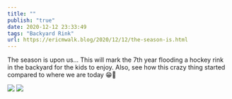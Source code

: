 ```yaml
---
title: ""
publish: "true"
date: 2020-12-12 23:33:49
tags: "Backyard Rink"
url: https://ericmwalk.blog/2020/12/12/the-season-is.html
---
```


The season is upon us... This will mark the 7th year flooding a hockey rink in the backyard for the kids to enjoy. Also, see how this crazy thing started compared to where we are today 😁🏒

![](https://ericmwalk.blog/uploads/2020/3aee576d7c.jpg)
![](https://ericmwalk.blog/uploads/2020/25b5016798.jpg)